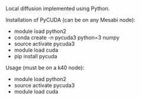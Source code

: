 Local diffusion implemented using Python.

Installation of PyCUDA (can be on any Mesabi node):
- module load python2
- conda create -n pycuda3 python=3 numpy
- source activate pycuda3
- module load cuda
- pip install pycuda

Usage (must be on a k40 node):
- module load python2
- source activate pycuda3
- module load cuda